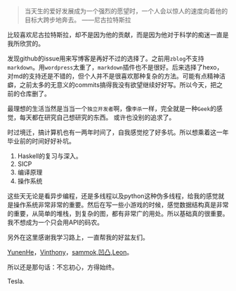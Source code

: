 >当天生的爱好发展成为一个强烈的愿望时，一个人会以惊人的速度向着他的目标大跨步地奔去。 ——尼古拉特斯拉

比较喜欢尼古拉特斯拉，却不是因为他的贡献，而是因为他对于科学的痴迷一直是我所欣赏的。

发现github的issue用来写博客是再好不过的选择了。之前用`zblog`不支持`markdown`。用`wordpress`太重了，`markdown`插件也不是很好。后来选择了hexo，对md的支持还是不错的，但个人并不是很喜欢那种复杂的方法。可能有点精神洁癖，之前太多的无意义的commits搞得我没有欲望继续好好写。所以今天，把之前的仓库删了。

最理想的生活当然是当当一个`独立开发者`啊，像`李杀`一样，完全就是一种`Geek`的感觉，每天都在研究自己想研究的东西。
或许也没别的追求了。

时过境迁，搞计算机也有一两年时间了，自我感觉挖了好多坑。所以想乘着这一年毕业前的时间好好补坑。

1. Haskell的复习与深入。
2. SICP
3. 编译原理
4. 操作系统

这些天无论是看异步编程，还是多线程以及python这种伪多线程，给我的感觉就是操作系统非常非常的重要。然后在写一些小游戏的时候，感觉数据结构真是非常的重要，从简单的堆栈，到复杂的图，都有非常广的用处。所以基础真的很重要。我不想成为一个只会用API的码农。

另外在这里感谢我学习路上，一直帮我的好盆友们。

[YunenHe](https://github.com/heyunen)，[Vinthony](https://github.com/vinthony)，[sammok](https://github.com/sammok),[凹凸](https://github.com/asd0102433),[Leon](https://github.com/helloleonguan)。

所以还是那句话：不忘初心，方得始终。

Tesla.
